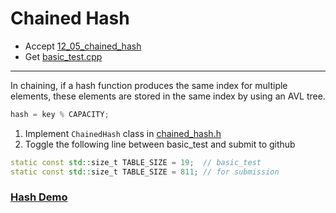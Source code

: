 # Chained Hash

- Accept [12_05_chained_hash](https://classroom.github.com/a/HNUiIZuU)
- Get [basic_test.cpp](basic_test.cpp)

---

In chaining, if a hash function produces the same index for multiple elements, these elements are stored in the same index by using an AVL tree.

```cpp
hash = key % CAPACITY;
```

1. Implement `ChainedHash` class in [chained_hash.h](chained_hash.h)
2. Toggle the following line between basic_test and submit to github

```cpp
static const std::size_t TABLE_SIZE = 19;  // basic_test
static const std::size_t TABLE_SIZE = 811; // for submission
```

### [Hash Demo](hash_demo.md)
